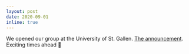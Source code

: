 ```yaml
---
layout: post
date: 2020-09-01
inline: true
---
```


We opened our group at the University of St. Gallen.
<a href="https://www.unisg.ch/en/wissen/newsroom/aktuell/rssnews/leute/2020/september/berufung-guido-salvaneschi-1september2020" target="_blank">The announcement</a>.
Exciting times ahead 🚀
